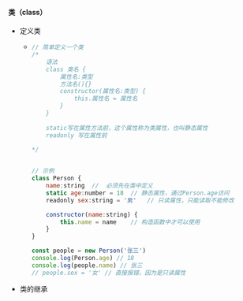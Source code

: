 #### 类（class）

- 定义类		

  - ```js
    // 简单定义一个类
    /*
    	语法
    	class 类名 {
            属性名:类型 
            方法名(){}
            constructor(属性名:类型) {
                this.属性名 = 属性名
            }
    	}
    	
    	static写在属性方法前，这个属性称为类属性，也叫静态属性
    	readonly 写在属性前
    
    */
    	
    
    // 示例
    class Person {
        name:string  //  必须先在类中定义
        static age:number = 18	// 静态属性，通过Person.age访问
        readonly sex:string = '男'	// 只读属性，只能读取不能修改
    
    	constructor(name:string) {
            this.name = name 	// 构造函数中才可以使用
        }
    }
    
    const people = new Person('张三')
    console.log(Person.age) // 18
    console.log(people.name) // 张三
    // people.sex = '女' // 直接报错，因为是只读属性
    ```

- 类的继承
